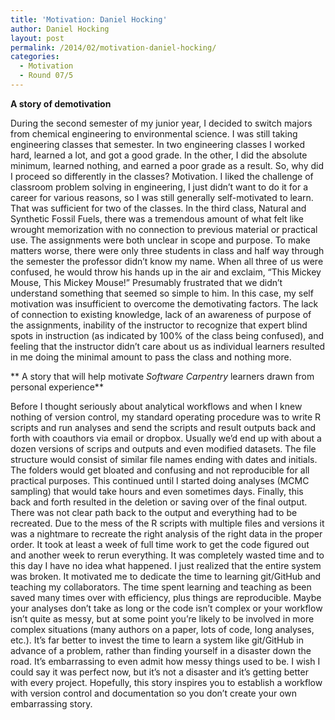 ```yaml
---
title: 'Motivation: Daniel Hocking'
author: Daniel Hocking
layout: post
permalink: /2014/02/motivation-daniel-hocking/
categories:
  - Motivation
  - Round 07/5
---
```

**A story of demotivation**

During the second semester of my junior year, I decided to switch majors from chemical engineering to environmental science. I was still taking engineering classes that semester. In two engineering classes I worked hard, learned a lot, and got a good grade. In the other, I did the absolute minimum, learned nothing, and earned a poor grade as a result. So, why did I proceed so differently in the classes? Motivation. I liked the challenge of classroom problem solving in engineering, I just didn&#8217;t want to do it for a career for various reasons, so I was still generally self-motivated to learn. That was sufficient for two of the classes. In the third class, Natural and Synthetic Fossil Fuels, there was a tremendous amount of what felt like wrought memorization with no connection to previous material or practical use. The assignments were both unclear in scope and purpose. To make matters worse, there were only three students in class and half way through the semester the professor didn&#8217;t know my name. When all three of us were confused, he would throw his hands up in the air and exclaim, &#8220;This Mickey Mouse, This Mickey Mouse!&#8221; Presumably frustrated that we didn&#8217;t understand something that seemed so simple to him. In this case, my self motivation was insufficient to overcome the demotivating factors. The lack of connection to existing knowledge, lack of an awareness of purpose of the assignments, inability of the instructor to recognize that expert blind spots in instruction (as indicated by 100% of the class being confused), and feeling that the instructor didn&#8217;t care about us as individual learners resulted in me doing the minimal amount to pass the class and nothing more.

** A story that will help motivate *Software Carpentry* learners drawn from personal experience**

Before I thought seriously about analytical workflows and when I knew nothing of version control, my standard operating procedure was to write R scripts and run analyses and send the scripts and result outputs back and forth with coauthors via email or dropbox. Usually we&#8217;d end up with about a dozen versions of scrips and outputs and even modified datasets. The file structure would consist of similar file names ending with dates and initials. The folders would get bloated and confusing and not reproducible for all practical purposes. This continued until I started doing analyses (MCMC sampling) that would take hours and even sometimes days. Finally, this back and forth resulted in the deletion or saving over of the final output. There was not clear path back to the output and everything had to be recreated. Due to the mess of the R scripts with multiple files and versions it was a nightmare to recreate the right analysis of the right data in the proper order. It took at least a week of full time work to get the code figured out and another week to rerun everything. It was completely wasted time and to this day I have no idea what happened. I just realized that the entire system was broken. It motivated me to dedicate the time to learning git/GitHub and teaching my collaborators. The time spent learning and teaching as been saved many times over with efficiency, plus things are reproducible. Maybe your analyses don&#8217;t take as long or the code isn&#8217;t complex or your workflow isn&#8217;t quite as messy, but at some point you&#8217;re likely to be involved in more complex situations (many authors on a paper, lots of code, long analyses, etc.). It&#8217;s far better to invest the time to learn a system like git/GitHub in advance of a problem, rather than finding yourself in a disaster down the road. It&#8217;s embarrassing to even admit how messy things used to be. I wish I could say it was perfect now, but it&#8217;s not a disaster and it&#8217;s getting better with every project. Hopefully, this story inspires you to establish a workflow with version control and documentation so you don&#8217;t create your own embarrassing story.

&nbsp;

&nbsp;